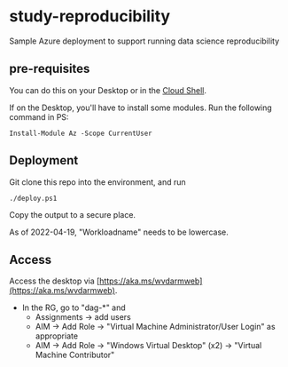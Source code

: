 # study-reproducibility
Sample Azure deployment to support running data science reproducibility

## pre-requisites


You can do this on your Desktop or in the [Cloud Shell](https://shell.azure.com).

If on the Desktop, you'll have to install some modules. Run the following command in PS:
```
Install-Module Az -Scope CurrentUser
```

## Deployment

Git clone this repo into the environment, and run
```
./deploy.ps1
```
Copy the output to a secure place.

As of 2022-04-19, "Workloadname" needs to be lowercase.

## Access

Access the desktop via [https://aka.ms/wvdarmweb](https://aka.ms/wvdarmweb).

- In the RG, go to "dag-*" and
  - Assignments -> add users
  - AIM -> Add Role -> "Virtual Machine Administrator/User Login" as appropriate
  - AIM -> Add Role -> "Windows Virtual Desktop" (x2) -> "Virtual Machine Contributor"
  

